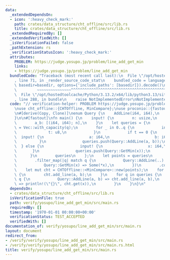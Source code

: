 ```yaml
---
data:
  _extendedDependsOn:
  - icon: ':heavy_check_mark:'
    path: crates/data_structure/cht_offline/src/lib.rs
    title: crates/data_structure/cht_offline/src/lib.rs
  _extendedRequiredBy: []
  _extendedVerifiedWith: []
  _isVerificationFailed: false
  _pathExtension: rs
  _verificationStatusIcon: ':heavy_check_mark:'
  attributes:
    PROBLEM: https://judge.yosupo.jp/problem/line_add_get_min
    links:
    - https://judge.yosupo.jp/problem/line_add_get_min
  bundledCode: "Traceback (most recent call last):\n  File \"/opt/hostedtoolcache/Python/3.13.2/x64/lib/python3.13/site-packages/onlinejudge_verify/documentation/build.py\"\
    , line 71, in _render_source_code_stat\n    bundled_code = language.bundle(stat.path,\
    \ basedir=basedir, options={'include_paths': [basedir]}).decode()\n          \
    \         ~~~~~~~~~~~~~~~^^^^^^^^^^^^^^^^^^^^^^^^^^^^^^^^^^^^^^^^^^^^^^^^^^^^^^^^^^^^^^^^^^\n\
    \  File \"/opt/hostedtoolcache/Python/3.13.2/x64/lib/python3.13/site-packages/onlinejudge_verify/languages/rust.py\"\
    , line 288, in bundle\n    raise NotImplementedError\nNotImplementedError\n"
  code: "// verification-helper: PROBLEM https://judge.yosupo.jp/problem/line_add_get_min\n\
    \nuse cht_offline::{CHTOffline, MinCompare};\nuse proconio::{fastout, input};\n\
    \n#[derive(Copy, Clone)]\nenum Query {\n    AddLine(i64, i64),\n    GetMin(i64),\n\
    }\n\n#[fastout]\nfn main() {\n    input! {\n        n: usize,\n        q: usize,\n\
    \        a_b: [(i64, i64); n],\n    }\n    let queries = {\n        let mut queries\
    \ = Vec::with_capacity(q);\n        for _ in 0..q {\n            input! {\n  \
    \              t: u8,\n            }\n            if t == 0 {\n              \
    \  input! {\n                    a: i64,\n                    b: i64,\n      \
    \          }\n                queries.push(Query::AddLine(a, b));\n          \
    \  } else {\n                input! {\n                    x: i64,\n         \
    \       }\n                queries.push(Query::GetMin(x));\n            }\n  \
    \      }\n        queries\n    };\n    let points = queries\n        .iter()\n\
    \        .filter_map(|q| match q {\n            Query::AddLine(..) => None,\n\
    \            Query::GetMin(x) => Some(*x),\n        })\n        .collect::<Vec<_>>();\n\
    \    let mut cht = CHTOffline::<MinCompare>::new(points);\n    for (a, b) in a_b\
    \ {\n        cht.add_line(a, b);\n    }\n    for q in queries {\n        match\
    \ q {\n            Query::AddLine(a, b) => cht.add_line(a, b),\n            Query::GetMin(x)\
    \ => println!(\"{}\", cht.get(x)),\n        }\n    }\n}\n"
  dependsOn:
  - crates/data_structure/cht_offline/src/lib.rs
  isVerificationFile: true
  path: verify/yosupo/line_add_get_min/src/main.rs
  requiredBy: []
  timestamp: '1970-01-01 00:00:00+00:00'
  verificationStatus: TEST_ACCEPTED
  verifiedWith: []
documentation_of: verify/yosupo/line_add_get_min/src/main.rs
layout: document
redirect_from:
- /verify/verify/yosupo/line_add_get_min/src/main.rs
- /verify/verify/yosupo/line_add_get_min/src/main.rs.html
title: verify/yosupo/line_add_get_min/src/main.rs
---
```

